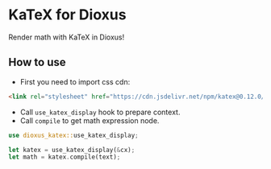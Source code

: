 KaTeX for Dioxus
================

Render math with KaTeX in Dioxus!

## How to use

- First you need to import css cdn:

```html
<link rel="stylesheet" href="https://cdn.jsdelivr.net/npm/katex@0.12.0/dist/katex.min.css">
```

- Call `use_katex_display` hook to prepare context.
- Call `compile` to get math expression node.

```rust
use dioxus_katex::use_katex_display;

let katex = use_katex_display(&cx);
let math = katex.compile(text);
```
